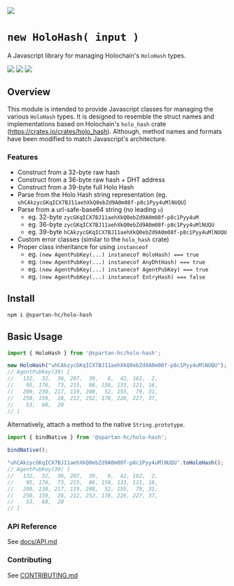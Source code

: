 [![](https://img.shields.io/npm/v/@spartan-hc/holo-hash/latest?style=flat-square)](http://npmjs.com/package/@spartan-hc/holo-hash)

# `new HoloHash( input )`
A Javascript library for managing Holochain's `HoloHash` types.

[![](https://img.shields.io/github/issues-raw/spartan-holochain-counsel/holo-hash-js?style=flat-square)](https://github.com/spartan-holochain-counsel/holo-hash-js/issues)
[![](https://img.shields.io/github/issues-closed-raw/spartan-holochain-counsel/holo-hash-js?style=flat-square)](https://github.com/spartan-holochain-counsel/holo-hash-js/issues?q=is%3Aissue+is%3Aclosed)
[![](https://img.shields.io/github/issues-pr-raw/spartan-holochain-counsel/holo-hash-js?style=flat-square)](https://github.com/spartan-holochain-counsel/holo-hash-js/pulls)


## Overview
This module is intended to provide Javascript classes for managing the various `HoloHash` types.  It
is designed to resemble the struct names and implementations based on Holochain's `holo_hash` crate
(https://crates.io/crates/holo_hash).  Although, method names and formats have been modified to
match Javascript's architecture.

### Features

- Construct from a 32-byte raw hash
- Construct from a 36-byte raw hash + DHT address
- Construct from a 39-byte full Holo Hash
- Parse from the Holo Hash string representation (eg. `uhCAkzycGKqICX7BJ11aehXkQ0ebZd9A0m08f-p8c1Pyy4uMlNUQU`)
- Parse from a url-safe-base64 string (no leading `u`)
  - eg. 32-byte `zycGKqICX7BJ11aehXkQ0ebZd9A0m08f-p8c1Pyy4uM`
  - eg. 36-byte `zycGKqICX7BJ11aehXkQ0ebZd9A0m08f-p8c1Pyy4uMlNUQU`
  - eg. 39-byte `hCAkzycGKqICX7BJ11aehXkQ0ebZd9A0m08f-p8c1Pyy4uMlNUQU`
- Custom error classes (similar to the `holo_hash` crate)
- Proper class inheritance for using `instanceof`
  - eg. `(new AgentPubKey(...) instanecof HoloHash) === true`
  - eg. `(new AgentPubKey(...) instanecof AnyDhtHash) === true`
  - eg. `(new AgentPubKey(...) instanecof AgentPubKey) === true`
  - eg. `(new AgentPubKey(...) instanecof EntryHash) === false`

## Install

```bash
npm i @spartan-hc/holo-hash
```

## Basic Usage

```javascript
import { HoloHash } from '@spartan-hc/holo-hash';

new HoloHash("uhCAkzycGKqICX7BJ11aehXkQ0ebZd9A0m08f-p8c1Pyy4uMlNUQU");
// AgentPubKey(39) [
//   132,  32,  36, 207,  39,   6,  42, 162,  2,
//    95, 176,  73, 215,  86, 158, 133, 121, 16,
//   209, 230, 217, 119, 208,  52, 155,  79, 31,
//   250, 159,  28, 212, 252, 178, 226, 227, 37,
//    53,  68,  20
// ]
```

Alternatively, attach a method to the native `String.prototype`.

```javascript
import { bindNative } from '@spartan-hc/holo-hash';

bindNative();

"uhCAkzycGKqICX7BJ11aehXkQ0ebZd9A0m08f-p8c1Pyy4uMlNUQU".toHoloHash();
// AgentPubKey(39) [
//   132,  32,  36, 207,  39,   6,  42, 162,  2,
//    95, 176,  73, 215,  86, 158, 133, 121, 16,
//   209, 230, 217, 119, 208,  52, 155,  79, 31,
//   250, 159,  28, 212, 252, 178, 226, 227, 37,
//    53,  68,  20
// ]
```

### API Reference

See [docs/API.md](docs/API.md)

### Contributing

See [CONTRIBUTING.md](CONTRIBUTING.md)
